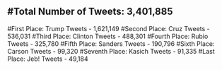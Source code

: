 #Total Number of Tweets: 3,401,885 
---
#First Place: Trump Tweets - 1,621,149
#Second Place: Cruz Tweets - 536,031
#Third Place: Clinton Tweets - 488,301
#Fourth Place: Rubio Tweets - 325,780
#Fifth Place: Sanders Tweets - 190,796
#Sixth Place: Carson Tweets - 99,320
#Seventh Place: Kasich Tweets - 91,335
#Last Place: Jeb! Tweets - 49,184
